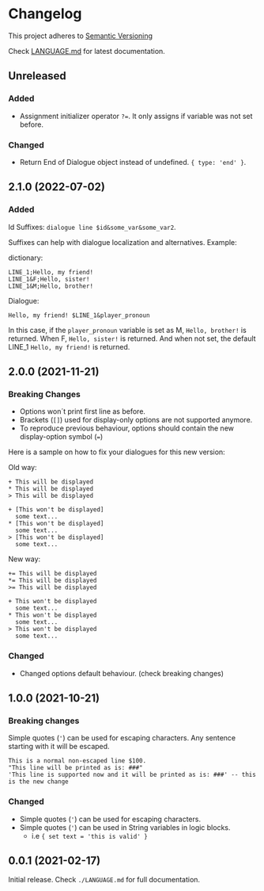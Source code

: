 # Changelog

This project adheres to [Semantic Versioning](https://semver.org/spec/v2.0.0.html)

Check [LANGUAGE.md](./LANGUAGE.md) for latest documentation.

## Unreleased

### Added

- Assignment initializer operator `?=`. It only assigns if variable was not set before.

### Changed

- Return End of Dialogue object instead of undefined. `{ type: 'end' }`.


## 2.1.0 (2022-07-02)

### Added

Id Suffixes: `dialogue line $id&some_var&some_var2`.

Suffixes can help with dialogue localization and alternatives. Example:

dictionary:
```
LINE_1;Hello, my friend!
LINE_1&F;Hello, sister!
LINE_1&M;Hello, brother!
```
Dialogue:
```
Hello, my friend! $LINE_1&player_pronoun
```
In this case, if the `player_pronoun` variable is set as M, `Hello, brother!` is returned.
When F, `Hello, sister!` is returned. And when not set, the default LINE_1 `Hello, my friend!` is returned.

## 2.0.0 (2021-11-21)

### Breaking Changes

- Options won´t print first line as before.
- Brackets (`[]`) used for display-only options are not supported anymore.
- To reproduce previous behaviour, options should contain the new display-option symbol (`=`)

Here is a sample on how to fix your dialogues for this new version:

Old way:
```
+ This will be displayed
* This will be displayed
> This will be displayed

+ [This won't be displayed]
  some text...
* [This won't be displayed]
  some text...
> [This won't be displayed]
  some text...
```
New way:
```
+= This will be displayed
*= This will be displayed
>= This will be displayed

+ This won't be displayed
  some text...
* This won't be displayed
  some text...
> This won't be displayed
  some text...
```

### Changed

- Changed options default behaviour. (check breaking changes)

## 1.0.0 (2021-10-21)

### Breaking changes

Simple quotes (`'`) can be used for escaping characters. Any sentence starting with it
will be escaped.

```
This is a normal non-escaped line $100.
"This line will be printed as is: ###"
'This line is supported now and it will be printed as is: ###' -- this is the new change
```

### Changed

- Simple quotes (`'`) can be used for escaping characters.
- Simple quotes (`'`) can be used in String variables in logic blocks.
    - i.e `{ set text = 'this is valid' }`


## 0.0.1 (2021-02-17)

Initial release. Check `./LANGUAGE.md` for full documentation.

